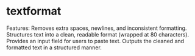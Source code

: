 # textformat

Features:
Removes extra spaces, newlines, and inconsistent formatting.
Structures text into a clean, readable format (wrapped at 80 characters).
Provides an input field for users to paste text.
Outputs the cleaned and formatted text in a structured manner.
